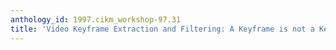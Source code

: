 ```yaml
---
anthology_id: 1997.cikm_workshop-97.31
title: 'Video Keyframe Extraction and Filtering: A Keyframe is not a Keyframe to Everyone'
---
```


